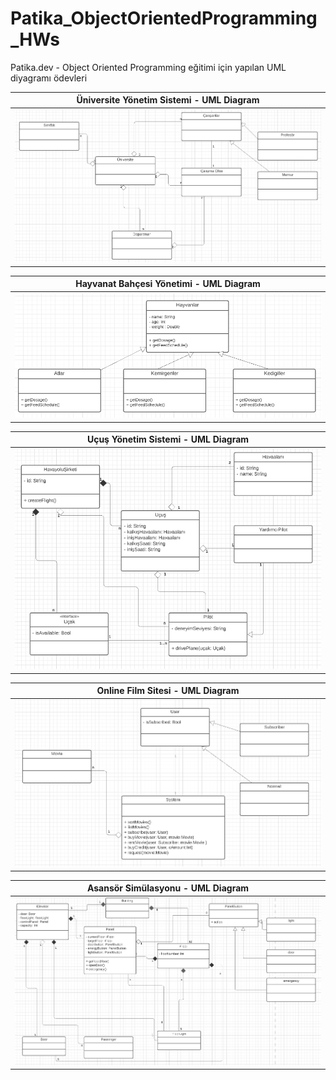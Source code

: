 # Patika_ObjectOrientedProgramming_HWs
Patika.dev - Object Oriented Programming eğitimi için yapılan UML diyagramı ödevleri


| Üniversite Yönetim Sistemi - UML Diagram | 
| --- |
| ![Preview](screens/uml1.png) |



| Hayvanat Bahçesi Yönetimi - UML Diagram | 
| --- |
| ![Preview](screens/uml2.png) |



| Uçuş Yönetim Sistemi - UML Diagram | 
| --- |
| ![Preview](screens/uml3.png) |


| Online Film Sitesi - UML Diagram | 
| --- |
| ![Preview](screens/uml4.png) |



| Asansör Simülasyonu - UML Diagram | 
| --- |
| ![Preview](screens/uml5.png) |
